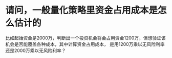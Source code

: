 # 请问，一般量化策略里资金占用成本是怎么估计的

比如起始资金是2000万，判断出一个投资机会将会占用资金1200万，但想验证该机会是否能覆盖各种成本，其中计算资金占用成本，
是用1200万乘以无风险利率还是2000万乘以无风险利率？